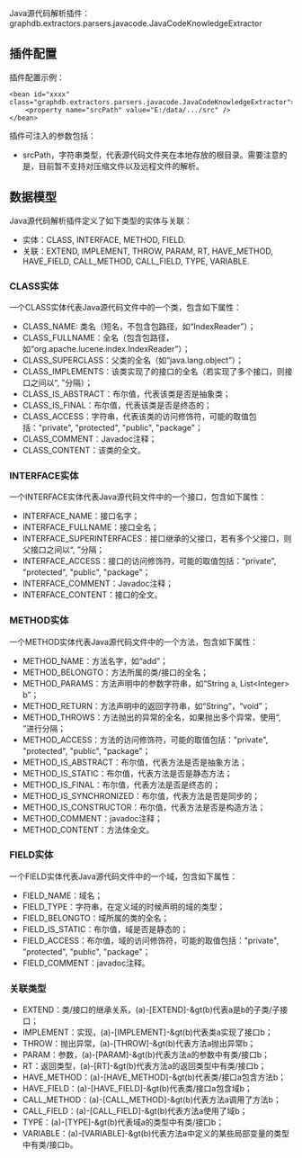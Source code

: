 Java源代码解析插件：graphdb.extractors.parsers.javacode.JavaCodeKnowledgeExtractor

插件配置
------------------------

插件配置示例：

    <bean id="xxxx" class="graphdb.extractors.parsers.javacode.JavaCodeKnowledgeExtractor">
        <property name="srcPath" value="E:/data/.../src" />
    </bean>

插件可注入的参数包括：
- srcPath，字符串类型，代表源代码文件夹在本地存放的根目录。需要注意的是，目前暂不支持对压缩文件以及远程文件的解析。

数据模型
-------------------------

Java源代码解析插件定义了如下类型的实体与关联：
- 实体：CLASS, INTERFACE, METHOD, FIELD.
- 关联：EXTEND, IMPLEMENT, THROW, PARAM, RT, HAVE_METHOD, HAVE_FIELD, CALL_METHOD, CALL_FIELD, TYPE, VARIABLE.

### CLASS实体
一个CLASS实体代表Java源代码文件中的一个类，包含如下属性：
- CLASS_NAME: 类名（短名，不包含包路径，如“IndexReader”）；
- CLASS_FULLNAME：全名（包含包路径，如“org.apache.lucene.index.IndexReader”）；
- CLASS_SUPERCLASS：父类的全名（如“java.lang.object”）；
- CLASS_IMPLEMENTS：该类实现了的接口的全名（若实现了多个接口，则接口之间以“, ”分隔）；
- CLASS_IS_ABSTRACT：布尔值，代表该类是否是抽象类；
- CLASS_IS_FINAL：布尔值，代表该类是否是终态的；
- CLASS_ACCESS：字符串，代表该类的访问修饰符，可能的取值包括："private", "protected", "public", "package"；
- CLASS_COMMENT：Javadoc注释；
- CLASS_CONTENT：该类的全文。

### INTERFACE实体
一个INTERFACE实体代表Java源代码文件中的一个接口，包含如下属性：
- INTERFACE_NAME：接口名字；
- INTERFACE_FULLNAME：接口全名；
- INTERFACE_SUPERINTERFACES：接口继承的父接口，若有多个父接口，则父接口之间以“, ”分隔；
- INTERFACE_ACCESS：接口的访问修饰符，可能的取值包括："private", "protected", "public", "package"；
- INTERFACE_COMMENT：Javadoc注释；
- INTERFACE_CONTENT：接口的全文。

### METHOD实体
一个METHOD实体代表Java源代码文件中的一个方法，包含如下属性：
- METHOD_NAME：方法名字，如“add”；
- METHOD_BELONGTO：方法所属的类/接口的全名；
- METHOD_PARAMS：方法声明中的参数字符串，如“String a, List&lt;Integer&gt; b”；
- METHOD_RETURN：方法声明中的返回字符串，如“String”，“void”；
- METHOD_THROWS：方法抛出的异常的全名，如果抛出多个异常，使用“, ”进行分隔；
- METHOD_ACCESS：方法的访问修饰符，可能的取值包括："private", "protected", "public", "package"；
- METHOD_IS_ABSTRACT：布尔值，代表方法是否是抽象方法；
- METHOD_IS_STATIC：布尔值，代表方法是否是静态方法；
- METHOD_IS_FINAL：布尔值，代表方法是否是终态的；
- METHOD_IS_SYNCHRONIZED：布尔值，代表方法是否是同步的；
- METHOD_IS_CONSTRUCTOR：布尔值，代表方法是否是构造方法；
- METHOD_COMMENT：javadoc注释；
- METHOD_CONTENT：方法体全文。

### FIELD实体
一个FIELD实体代表Java源代码文件中的一个域，包含如下属性：
- FIELD_NAME：域名；
- FIELD_TYPE：字符串，在定义域的时候声明的域的类型；
- FIELD_BELONGTO：域所属的类的全名；
- FIELD_IS_STATIC：布尔值，域是否是静态的；
- FIELD_ACCESS：布尔值，域的访问修饰符，可能的取值包括："private", "protected", "public", "package"；
- FIELD_COMMENT：javadoc注释。

### 关联类型
- EXTEND：类/接口的继承关系，(a)-[EXTEND]-&gt(b)代表a是b的子类/子接口；
- IMPLEMENT：实现，(a)-[IMPLEMENT]-&gt(b)代表类a实现了接口b；
- THROW：抛出异常，(a)-[THROW]-&gt(b)代表方法a抛出异常b；
- PARAM：参数，(a)-[PARAM]-&gt(b)代表方法a的参数中有类/接口b；
- RT：返回类型，(a)-[RT]-&gt(b)代表方法a的返回类型中有类/接口b；
- HAVE_METHOD：(a)-[HAVE_METHOD]-&gt(b)代表类/接口a包含方法b；
- HAVE_FIELD：(a)-[HAVE_FIELD]-&gt(b)代表类/接口a包含域b；
- CALL_METHOD：(a)-[CALL_METHOD]-&gt(b)代表方法a调用了方法b；
- CALL_FIELD：(a)-[CALL_FIELD]-&gt(b)代表方法a使用了域b；
- TYPE：(a)-[TYPE]-&gt(b)代表域a的类型中有类/接口b；
- VARIABLE：(a)-[VARIABLE]-&gt(b)代表方法a中定义的某些局部变量的类型中有类/接口b。
